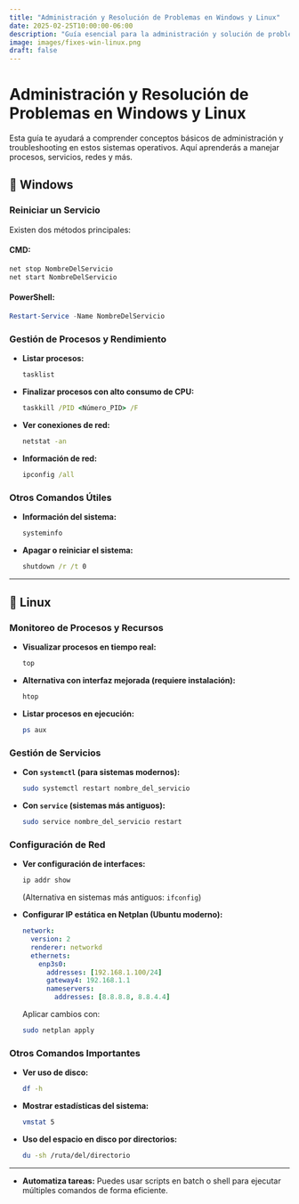 ```yaml
---
title: "Administración y Resolución de Problemas en Windows y Linux"
date: 2025-02-25T10:00:00-06:00
description: "Guía esencial para la administración y solución de problemas en Windows y Linux. Aprende a gestionar procesos, configurar redes y optimizar el rendimiento con comandos clave."
image: images/fixes-win-linux.png
draft: false
---
```

# Administración y Resolución de Problemas en Windows y Linux

Esta guía te ayudará a comprender conceptos básicos de administración y troubleshooting en estos sistemas operativos. Aquí aprenderás a manejar procesos, servicios, redes y más.

## 🔹 Windows

### Reiniciar un Servicio

Existen dos métodos principales:

#### CMD:

```cmd
net stop NombreDelServicio
net start NombreDelServicio
```

#### PowerShell:

```powershell
Restart-Service -Name NombreDelServicio
```

### Gestión de Procesos y Rendimiento

- **Listar procesos:**
  ```cmd
  tasklist
  ```
- **Finalizar procesos con alto consumo de CPU:**
  ```cmd
  taskkill /PID <Número_PID> /F
  ```
- **Ver conexiones de red:**
  ```cmd
  netstat -an
  ```
- **Información de red:**
  ```cmd
  ipconfig /all
  ```

### Otros Comandos Útiles

- **Información del sistema:**
  ```cmd
  systeminfo
  ```
- **Apagar o reiniciar el sistema:**
  ```cmd
  shutdown /r /t 0
  ```

---

## 🔹 Linux

### Monitoreo de Procesos y Recursos

- **Visualizar procesos en tiempo real:**

  ```bash
  top
  ```
- **Alternativa con interfaz mejorada (requiere instalación):**

  ```bash
  htop
  ```
- **Listar procesos en ejecución:**

  ```bash
  ps aux
  ```

### Gestión de Servicios

- **Con `systemctl` (para sistemas modernos):**
  ```bash
  sudo systemctl restart nombre_del_servicio
  ```
- **Con `service` (sistemas más antiguos):**
  ```bash
  sudo service nombre_del_servicio restart
  ```

### Configuración de Red

- **Ver configuración de interfaces:**

  ```bash
  ip addr show
  ```

  (Alternativa en sistemas más antiguos: `ifconfig`)
- **Configurar IP estática en Netplan (Ubuntu moderno):**

  ```yaml
  network:
    version: 2
    renderer: networkd
    ethernets:
      enp3s0:
        addresses: [192.168.1.100/24]
        gateway4: 192.168.1.1
        nameservers:
          addresses: [8.8.8.8, 8.8.4.4]
  ```

  Aplicar cambios con:

  ```bash
  sudo netplan apply
  ```

### Otros Comandos Importantes

- **Ver uso de disco:**
  ```bash
  df -h
  ```
- **Mostrar estadísticas del sistema:**
  ```bash
  vmstat 5
  ```
- **Uso del espacio en disco por directorios:**
  ```bash
  du -sh /ruta/del/directorio
  ```

---

- **Automatiza tareas:** Puedes usar scripts en batch o shell para ejecutar múltiples comandos de forma eficiente.

